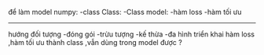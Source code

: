 để làm model numpy:
-class Class:
-Class model:
-hàm loss
-hàm tối ưu


---
hướng đối tượng
-đóng gói
-trừu tượng
-kế thừa
-đa hình
triển khai hàm loss ,hàm tối ưu thành class ,vẫn dùng trong model được ?